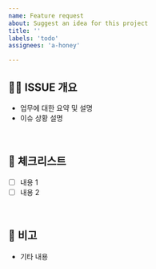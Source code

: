 ```yaml
---
name: Feature request
about: Suggest an idea for this project
title: ''
labels: 'todo'
assignees: 'a-honey'

---
```


## 💁‍♂️ ISSUE 개요

- 업무에 대한 요약 및 설명
- 이슈 상황 설명

<br/>

## 📓 체크리스트

- [ ] 내용 1
- [ ] 내용 2

<br/>

## 📢 비고

- 기타 내용

